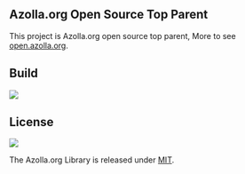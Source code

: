 ## Azolla.org Open Source Top Parent
This project is Azolla.org open source top parent, More to see [open.azolla.org][].

## Build
[![][travis img]][travis]

## License
[![][license img]][license]

The Azolla.org Library is released under [MIT][].



[open.azolla.org]: http://open.azolla.org/


[travis]:https://travis-ci.org/Azollas/org.azolla.open
[travis img]:https://secure.travis-ci.org/Azollas/org.azolla.open.png


[MIT]: https://opensource.org/licenses/MIT
[license]:LICENSE
[license img]:https://img.shields.io/badge/License-MIT-blue.svg

